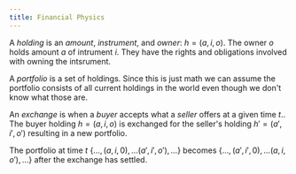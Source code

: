 ```yaml
---
title: Financial Physics
---
```


A _holding_ is an _amount_, _instrument_, and _owner_: $h = (a, i, o)$.
The owner $o$ holds amount $a$ of intrument $i$. They have the rights
and obligations involved with owning the intsrument.

A _portfolio_ is a set of holdings. Since this is just math we can assume
the portfolio consists of all current holdings in the world even though
we don't know what those are.

An _exchange_ is when a _buyer_ accepts what a _seller_ offers at a given time $t$..
The buyer holding $h = (a,i,o)$ is exchanged for the seller's holding $h' = (a',i',o')$
resulting in a new portfolio.

The portfolio at time $t$ $\{\ldots,(a,i,0),\ldots(a',i',o'),\ldots\}$
becomes $\{\ldots,(a',i',0),\ldots(a,i,o'),\ldots\}$ after the exchange has settled.
